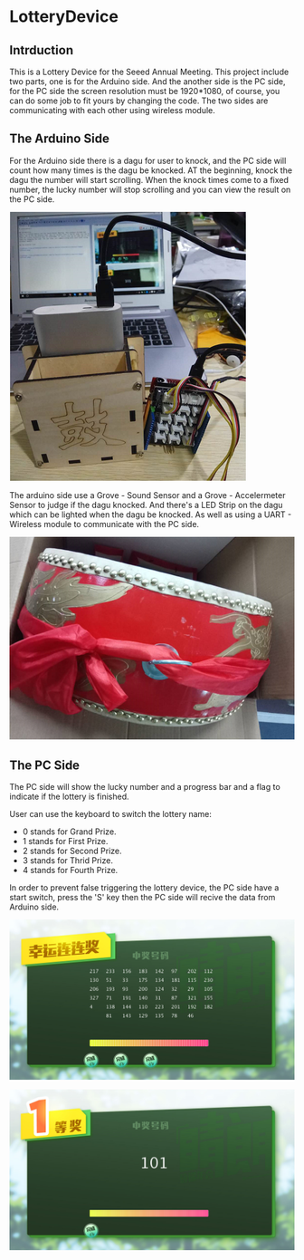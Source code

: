 # LotteryDevice

## Intrduction
This is a Lottery Device for the Seeed Annual Meeting. This project include two parts, one is for the Arduino side. And the another side is the PC side, for the PC side the screen resolution must be 1920*1080, of course, you can do some job to fit yours by changing the code. The two sides are communicating with each other using wireless module.

## The Arduino Side

For the Arduino side there is a dagu for user to knock, and the PC side will count how many times is the dagu be knocked. AT the beginning, knock the dagu the number will start scrolling. When the knock times come to a fixed number, the lucky number will stop scrolling and you can view the result on the PC side.

![](https://raw.githubusercontent.com/Lee-Kevin/LotteryDevice/master/image/Arduino1.png)

The arduino side use a Grove - Sound Sensor and a Grove - Accelermeter Sensor to judge if the dagu knocked. And there's a LED Strip on the dagu which can be lighted when the dagu be knocked. As well as using a UART - Wireless module to communicate with the PC side.

![](https://raw.githubusercontent.com/Lee-Kevin/LotteryDevice/master/image/Arduino2.png)

## The PC Side

The PC side will show the lucky number and a progress bar and a flag to indicate if the lottery is finished. 

User can use the keyboard to switch the lottery name:

- 0 stands for Grand Prize. 
- 1 stands for First Prize. 
- 2 stands for Second Prize.
- 3 stands for Thrid Prize.
- 4 stands for Fourth Prize.

In order to prevent false triggering the lottery device, the PC side have a start switch, press the 'S' key then the PC side will recive the data from Arduino side.

![](https://raw.githubusercontent.com/Lee-Kevin/LotteryDevice/master/image/lottery1.png)


![](https://raw.githubusercontent.com/Lee-Kevin/LotteryDevice/master/image/lottery2.png)
